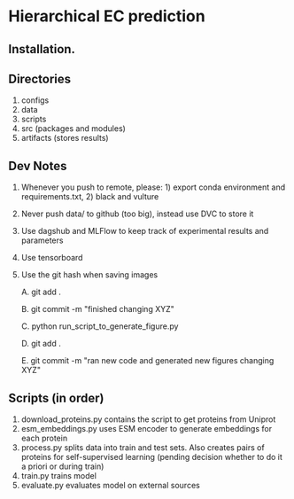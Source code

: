 # Hierarchical EC prediction

## Installation. 

## Directories
1. configs 
2. data 
3. scripts
4. src (packages and modules)
5. artifacts (stores results)

## Dev Notes
1. Whenever you push to remote, please: 1) export conda environment and requirements.txt, 2) black and vulture
2. Never push data/ to github (too big), instead use DVC to store it
3. Use dagshub and MLFlow to keep track of experimental results and parameters
4. Use tensorboard 
5. Use the git hash when saving images

    A. git add .

    B. git commit -m "finished changing XYZ"

    C. python run_script_to_generate_figure.py

    D. git add .

    E. git commit -m "ran new code and generated new figures changing XYZ"

## Scripts (in order)
1. download_proteins.py contains the script to get proteins from Uniprot
2. esm_embeddings.py uses ESM encoder to generate embeddings for each protein
3. process.py splits data into train and test sets. Also creates pairs of proteins for self-supervised learning (pending decision whether to do it a priori or during train)
4. train.py trains model
5. evaluate.py evaluates model on external sources